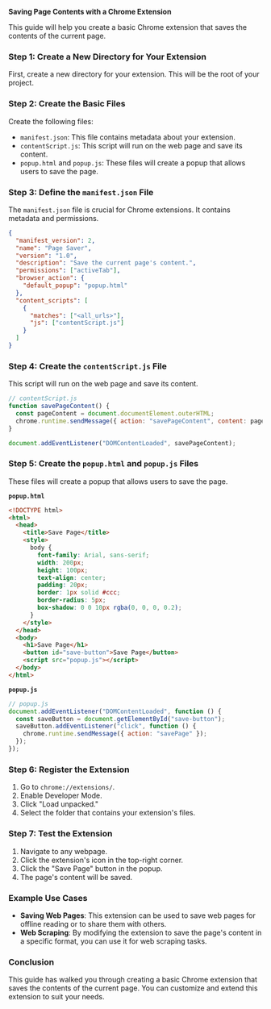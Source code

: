**Saving Page Contents with a Chrome Extension**

This guide will help you create a basic Chrome extension that saves the contents of the current page.

### Step 1: Create a New Directory for Your Extension

First, create a new directory for your extension. This will be the root of your project.

### Step 2: Create the Basic Files

Create the following files:

- `manifest.json`: This file contains metadata about your extension.
- `contentScript.js`: This script will run on the web page and save its content.
- `popup.html` and `popup.js`: These files will create a popup that allows users to save the page.

### Step 3: Define the `manifest.json` File

The `manifest.json` file is crucial for Chrome extensions. It contains metadata and permissions.

```json
{
  "manifest_version": 2,
  "name": "Page Saver",
  "version": "1.0",
  "description": "Save the current page's content.",
  "permissions": ["activeTab"],
  "browser_action": {
    "default_popup": "popup.html"
  },
  "content_scripts": [
    {
      "matches": ["<all_urls>"],
      "js": ["contentScript.js"]
    }
  ]
}
```

### Step 4: Create the `contentScript.js` File

This script will run on the web page and save its content.

```javascript
// contentScript.js
function savePageContent() {
  const pageContent = document.documentElement.outerHTML;
  chrome.runtime.sendMessage({ action: "savePageContent", content: pageContent });
}

document.addEventListener("DOMContentLoaded", savePageContent);
```

### Step 5: Create the `popup.html` and `popup.js` Files

These files will create a popup that allows users to save the page.

**`popup.html`**

```html
<!DOCTYPE html>
<html>
  <head>
    <title>Save Page</title>
    <style>
      body {
        font-family: Arial, sans-serif;
        width: 200px;
        height: 100px;
        text-align: center;
        padding: 20px;
        border: 1px solid #ccc;
        border-radius: 5px;
        box-shadow: 0 0 10px rgba(0, 0, 0, 0.2);
      }
    </style>
  </head>
  <body>
    <h1>Save Page</h1>
    <button id="save-button">Save Page</button>
    <script src="popup.js"></script>
  </body>
</html>
```

**`popup.js`**

```javascript
// popup.js
document.addEventListener("DOMContentLoaded", function () {
  const saveButton = document.getElementById("save-button");
  saveButton.addEventListener("click", function () {
    chrome.runtime.sendMessage({ action: "savePage" });
  });
});
```

### Step 6: Register the Extension

1. Go to `chrome://extensions/`.
2. Enable Developer Mode.
3. Click "Load unpacked."
4. Select the folder that contains your extension's files.

### Step 7: Test the Extension

1. Navigate to any webpage.
2. Click the extension's icon in the top-right corner.
3. Click the "Save Page" button in the popup.
4. The page's content will be saved.

### Example Use Cases

- **Saving Web Pages**: This extension can be used to save web pages for offline reading or to share them with others.
- **Web Scraping**: By modifying the extension to save the page's content in a specific format, you can use it for web scraping tasks.

### Conclusion

This guide has walked you through creating a basic Chrome extension that saves the contents of the current page. You can customize and extend this extension to suit your needs.